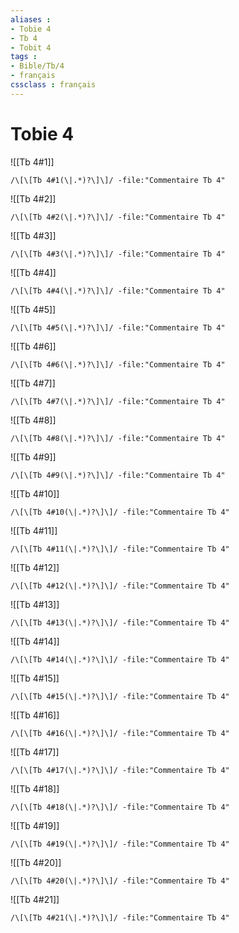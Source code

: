 ```yaml
---
aliases : 
- Tobie 4
- Tb 4
- Tobit 4
tags : 
- Bible/Tb/4
- français
cssclass : français
---
```


# Tobie 4

![[Tb 4#1]]

```query
/\[\[Tb 4#1(\|.*)?\]\]/ -file:"Commentaire Tb 4"
```

![[Tb 4#2]]

```query
/\[\[Tb 4#2(\|.*)?\]\]/ -file:"Commentaire Tb 4"
```

![[Tb 4#3]]

```query
/\[\[Tb 4#3(\|.*)?\]\]/ -file:"Commentaire Tb 4"
```

![[Tb 4#4]]

```query
/\[\[Tb 4#4(\|.*)?\]\]/ -file:"Commentaire Tb 4"
```

![[Tb 4#5]]

```query
/\[\[Tb 4#5(\|.*)?\]\]/ -file:"Commentaire Tb 4"
```

![[Tb 4#6]]

```query
/\[\[Tb 4#6(\|.*)?\]\]/ -file:"Commentaire Tb 4"
```

![[Tb 4#7]]

```query
/\[\[Tb 4#7(\|.*)?\]\]/ -file:"Commentaire Tb 4"
```

![[Tb 4#8]]

```query
/\[\[Tb 4#8(\|.*)?\]\]/ -file:"Commentaire Tb 4"
```

![[Tb 4#9]]

```query
/\[\[Tb 4#9(\|.*)?\]\]/ -file:"Commentaire Tb 4"
```

![[Tb 4#10]]

```query
/\[\[Tb 4#10(\|.*)?\]\]/ -file:"Commentaire Tb 4"
```

![[Tb 4#11]]

```query
/\[\[Tb 4#11(\|.*)?\]\]/ -file:"Commentaire Tb 4"
```

![[Tb 4#12]]

```query
/\[\[Tb 4#12(\|.*)?\]\]/ -file:"Commentaire Tb 4"
```

![[Tb 4#13]]

```query
/\[\[Tb 4#13(\|.*)?\]\]/ -file:"Commentaire Tb 4"
```

![[Tb 4#14]]

```query
/\[\[Tb 4#14(\|.*)?\]\]/ -file:"Commentaire Tb 4"
```

![[Tb 4#15]]

```query
/\[\[Tb 4#15(\|.*)?\]\]/ -file:"Commentaire Tb 4"
```

![[Tb 4#16]]

```query
/\[\[Tb 4#16(\|.*)?\]\]/ -file:"Commentaire Tb 4"
```

![[Tb 4#17]]

```query
/\[\[Tb 4#17(\|.*)?\]\]/ -file:"Commentaire Tb 4"
```

![[Tb 4#18]]

```query
/\[\[Tb 4#18(\|.*)?\]\]/ -file:"Commentaire Tb 4"
```

![[Tb 4#19]]

```query
/\[\[Tb 4#19(\|.*)?\]\]/ -file:"Commentaire Tb 4"
```

![[Tb 4#20]]

```query
/\[\[Tb 4#20(\|.*)?\]\]/ -file:"Commentaire Tb 4"
```

![[Tb 4#21]]

```query
/\[\[Tb 4#21(\|.*)?\]\]/ -file:"Commentaire Tb 4"
```

